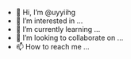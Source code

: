 - 👋 Hi, I’m @uyyiihg
- 👀 I’m interested in ...
- 🌱 I’m currently learning ...
- 💞️ I’m looking to collaborate on ...
- 📫 How to reach me ...

<!---
uyyiihg/uyyiihg is a ✨ special ✨ repository because its `README.md` (this file) appears on your GitHub profile.
You can click the Preview link to take a look at your changes.
--->

